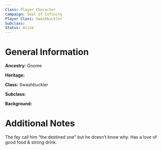 ```yaml
---
Class: Player Character
Campaign: Seal of Infinity
Player Class: Swashbuckler
Subclass: 
Status: Alive
---
```

# General Information
**Ancestry:** Gnome

**Heritage:** 

**Class:** Swashbuckler

**Subclass:** 

**Background:** 
# Additional Notes
The fey call him “the destined one” but he doesn’t know why. Has a love of good food & strong drink.